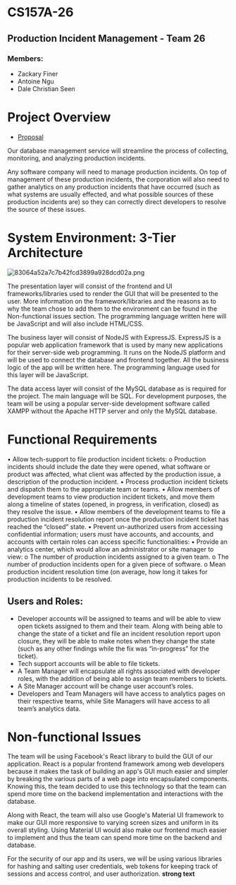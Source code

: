 # CS157A-26
## **Production Incident Management - Team 26**
### Members:
* Zackary Finer
* Antoine Ngu
* Dale Christian Seen

# Project Overview
* [Proposal](https://docs.google.com/document/d/1IcwN95EiWhgI9mjhy-N-dl5jltKNnzZ_7_KFy-NgPNA/edit)

Our database management service will streamline the process of collecting, monitoring, and analyzing production incidents.

Any software company will need to manage production incidents. On top of management of these production incidents, the corporation will also need to gather analytics on any production incidents that have occurred (such as what systems are usually effected, and what possible sources of these production incidents are) so they can correctly direct developers to resolve the source of these issues.

# System Environment: 3-Tier Architecture

![83064a52a7c7b42fcd3899a928dcd02a.png](:/01988e3dd53c497aa0cf61b100e623fe)

The presentation layer will consist of the frontend and UI frameworks/libraries used to render the GUI that will be presented to the user. More information on the framework/libraries and the reasons as to why the team chose to add them to the environment can be found in the Non-functional issues section. The programming language written here will be JavaScript and will also include HTML/CSS.

The business layer will consist of NodeJS with ExpressJS. ExpressJS is a popular web application framework that is used by many new applications for their server-side web programming. It runs on the NodeJS platform and will be used to connect the database and frontend together. All the business logic of the app will be written here. The programming language used for this layer will be JavaScript.

The data access layer will consist of the MySQL database as is required for the project. The main language will be SQL. For development purposes, the team will be using a popular server-side development software called XAMPP without the Apache HTTP server and only the MySQL database.  

# Functional Requirements
•	Allow tech-support to file production incident tickets:
o	Production incidents should include the date they were opened, what software or product was affected, what client was affected by the production issue, a description of the production incident.
•	Process production incident tickets and dispatch them to the appropriate team or teams.
•	Allow members of development teams to view production incident tickets, and move them along a timeline of states (opened, in progress, in verification, closed) as they resolve the issue.
•	Allow members of the development teams to file a production incident resolution report once the production incident ticket has reached the “closed” state.
•	Prevent un-authorized users from accessing confidential information; users must have accounts, and accounts, and accounts with certain roles can access specific functionalities:
•	Provide an analytics center, which would allow an administrator or site manager to view:
o	The number of production incidents assigned to a given team.
o	The number of production incidents open for a given piece of software.
o	Mean production incident resolution time (on average, how long it takes for production incidents to be resolved.

## Users and Roles:
- Developer accounts will be assigned to teams and will be able to view open tickets assigned to them and their team. Along with being able to change the state of a ticket and file an incident resolution report upon closure, they will be able to make notes when they change the state (such as any other findings while the fix was “in-progress” for the ticket).
- Tech support accounts will be able to file tickets.
- A Team Manager will encapsulate all rights associated with developer roles, with the addition of being able to assign team members to tickets.
- A Site Manager account will be change user account’s roles.
- Developers and Team Managers will have access to analytics pages on their respective teams, while Site Managers will have access to all team’s analytics data.

# Non-functional Issues
The team will be using Facebook's React library to build the GUI of our application. React is a popular frontend framework among web developers because it makes the task of building an app's GUI much easier and simpler by breaking the various parts of a web page into encapsulated components. Knowing this, the team decided to use this technology so that the team can spend more time on the backend implementation and interactions with the database.

Along with React, the team will also use Google's Material UI framework to make our GUI more responsive to varying screen sizes and uniform in its overall styling. Using Material UI would also make our frontend much easier to implement and thus the team can spend more time on the backend and database.

For the security of our app and its users, we will be using various libraries for hashing and salting user credentials, web tokens for keeping track of sessions and access control, and user authorization. **strong text**



